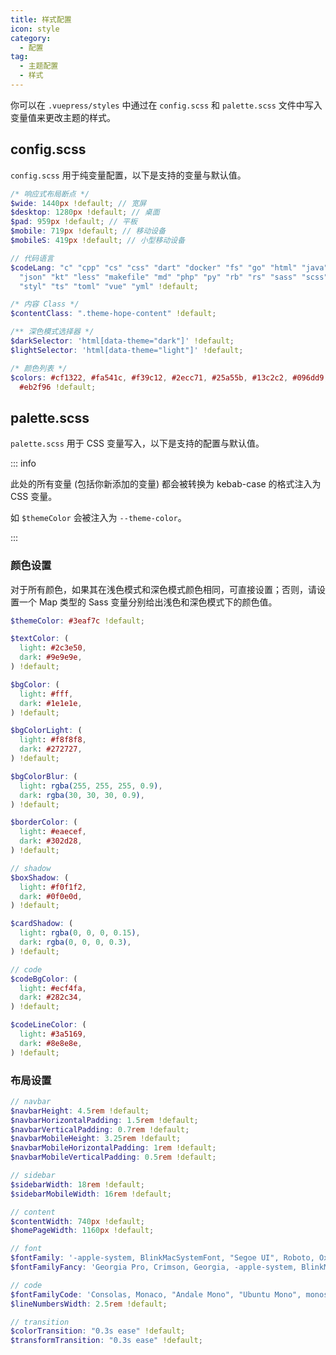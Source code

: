```yaml
---
title: 样式配置
icon: style
category:
  - 配置
tag:
  - 主题配置
  - 样式
---
```


你可以在 `.vuepress/styles` 中通过在 `config.scss` 和 `palette.scss` 文件中写入变量值来更改主题的样式。

<!-- more -->

## config.scss

`config.scss` 用于纯变量配置，以下是支持的变量与默认值。

```scss
/* 响应式布局断点 */
$wide: 1440px !default; // 宽屏
$desktop: 1280px !default; // 桌面
$pad: 959px !default; // 平板
$mobile: 719px !default; // 移动设备
$mobileS: 419px !default; // 小型移动设备

// 代码语言
$codeLang: "c" "cpp" "cs" "css" "dart" "docker" "fs" "go" "html" "java" "js"
  "json" "kt" "less" "makefile" "md" "php" "py" "rb" "rs" "sass" "scss" "sh"
  "styl" "ts" "toml" "vue" "yml" !default;

/* 内容 Class */
$contentClass: ".theme-hope-content" !default;

/** 深色模式选择器 */
$darkSelector: 'html[data-theme="dark"]' !default;
$lightSelector: 'html[data-theme="light"]' !default;

/* 颜色列表 */
$colors: #cf1322, #fa541c, #f39c12, #2ecc71, #25a55b, #13c2c2, #096dd9, #aa6fe9,
  #eb2f96 !default;
```

## palette.scss

`palette.scss` 用于 CSS 变量写入，以下是支持的配置与默认值。

::: info

此处的所有变量 (包括你新添加的变量) 都会被转换为 kebab-case 的格式注入为 CSS 变量。

如 `$themeColor` 会被注入为 `--theme-color`。

:::

### 颜色设置

对于所有颜色，如果其在浅色模式和深色模式颜色相同，可直接设置；否则，请设置一个 Map 类型的 Sass 变量分别给出浅色和深色模式下的颜色值。

```scss
$themeColor: #3eaf7c !default;

$textColor: (
  light: #2c3e50,
  dark: #9e9e9e,
) !default;

$bgColor: (
  light: #fff,
  dark: #1e1e1e,
) !default;

$bgColorLight: (
  light: #f8f8f8,
  dark: #272727,
) !default;

$bgColorBlur: (
  light: rgba(255, 255, 255, 0.9),
  dark: rgba(30, 30, 30, 0.9),
) !default;

$borderColor: (
  light: #eaecef,
  dark: #302d28,
) !default;

// shadow
$boxShadow: (
  light: #f0f1f2,
  dark: #0f0e0d,
) !default;

$cardShadow: (
  light: rgba(0, 0, 0, 0.15),
  dark: rgba(0, 0, 0, 0.3),
) !default;

// code
$codeBgColor: (
  light: #ecf4fa,
  dark: #282c34,
) !default;

$codeLineColor: (
  light: #3a5169,
  dark: #8e8e8e,
) !default;
```

### 布局设置

```scss
// navbar
$navbarHeight: 4.5rem !default;
$navbarHorizontalPadding: 1.5rem !default;
$navbarVerticalPadding: 0.7rem !default;
$navbarMobileHeight: 3.25rem !default;
$navbarMobileHorizontalPadding: 1rem !default;
$navbarMobileVerticalPadding: 0.5rem !default;

// sidebar
$sidebarWidth: 18rem !default;
$sidebarMobileWidth: 16rem !default;

// content
$contentWidth: 740px !default;
$homePageWidth: 1160px !default;

// font
$fontFamily: '-apple-system, BlinkMacSystemFont, "Segoe UI", Roboto, Oxygen, Ubuntu, Cantarell, "Fira Sans", "Droid Sans", "Helvetica Neue", STHeiti, "Microsoft YaHei", SimSun, sans-serif' !default;
$fontFamilyFancy: 'Georgia Pro, Crimson, Georgia, -apple-system, BlinkMacSystemFont, "Segoe UI", Roboto, Oxygen, Ubuntu, Cantarell, "Fira Sans", "Droid Sans", "Helvetica Neue", STHeiti, "Microsoft YaHei", SimSun, sans-serif' !default;

// code
$fontFamilyCode: 'Consolas, Monaco, "Andale Mono", "Ubuntu Mono", monospace' !default;
$lineNumbersWidth: 2.5rem !default;

// transition
$colorTransition: "0.3s ease" !default;
$transformTransition: "0.3s ease" !default;
```
